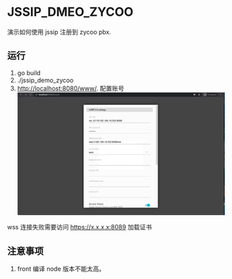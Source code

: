 # JSSIP_DMEO_ZYCOO

演示如何使用 jssip 注册到 zycoo pbx.

## 运行

1. go build
2. ./jssip_demo_zycoo
3. [http://localhost:8080/www/](http://localhost:8080/www/).
配置账号
![setting](./settings.jpg)

wss 连接失败需要访问 <https://x.x.x.x:8089> 加载证书

## 注意事项

1. front 编译 node 版本不能太高。
